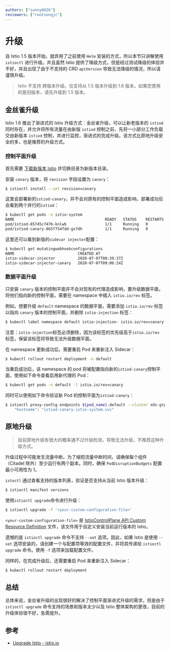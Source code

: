 ```yaml
---
authors: ["sunny0826"]
reviewers: ["rootsongjc"]
---
```


# 升级

自 Istio 1.5 版本开始，就弃用了之前使用 `Helm` 安装的方式，所以本节只讲解使用 `istioctl` 进行升级。并且虽然 Istio 提供了降级方式，但是经过测试降级的体验并不好，并且出现了由于不支持的 CRD `apiVersion` 导致无法降级的情况，所以请谨慎升级。

>Istio 不支持 跨版本升级。仅支持从 1.5 版本升级到 1.6 版本。如果您使用的是旧版本，请先升级到 1.5 版本。

## 金丝雀升级

Istio 1.6 推出了渐进式的 Istio 升级方式：金丝雀升级，可以让新老版本的 `istiod` 同时存在，并允许将所有流量在由新版 `istiod` 控制之前，先将一小部分工作负载交由新版本 `istiod` 控制，并进行监控，渐进式的完成升级。该方式比原地升级安全的多，也是推荐的升级方式。

### 控制平面升级

首先需要 [下载新版本 Istio](https://github.com/istio/istio/releases) 并切换目录为新版本目录。

安装 `canary` 版本，将 `revision` 字段设置为 `canary`：

```bash
$ istioctl install --set revision=canary
```

这里会部署新的`istiod-canary`，并不会对原有的控制平面造成影响，部署成功后会看到两个并行的`istiod`：

```bash
$ kubectl get pods -n istio-system
NAME                                        READY   STATUS    RESTARTS   AGE
pod/istiod-85745c747b-knlwb                 1/1     Running   0          33m
pod/istiod-canary-865f754fdd-gx7dh          1/1     Running   0          3m25s
```

这里还可以看到新版的`sidecar injector`配置：

```bash
$ kubectl get mutatingwebhookconfigurations
NAME                            CREATED AT
istio-sidecar-injector          2020-07-07T08:39:37Z
istio-sidecar-injector-canary   2020-07-07T09:06:24Z
```

### 数据平面升级

只安装 `canary` 版本的控制平面并不会对现有的代理造成影响，要升级数据平面，将他们指向新的控制平面，需要在 namespace 中插入 `istio.io/rev` 标签。

例如，想要升级 `default` namespace 的数据平面，需要添加 `istio.io/rev` 标签以指向 `canary` 版本的控制平面，并删除 `istio-injection` 标签：

```bash
$ kubectl label namespace default istio-injection- istio.io/rev=canary
```

注意：`istio-injection`标签必须删除，因为该标签的优先级高于`istio.io/rev` 标签，保留该标签将导致无法升级数据平面。

在 namespace 更新成功后，需要重启 Pod 来重新注入 Sidecar：

```bash
$ kubectl rollout restart deployment -n default
```

当重启成功后，该 namespace 的 pod 将被配置指向新的`istiod-canary`控制平面，使用如下命令查看启用新代理的 Pod：

```bash
$ kubectl get pods -n default -l istio.io/rev=canary
```

同时可以使用如下命令验证新 Pod 的控制平面为`istiod-canary`：

```bash
$ istioctl proxy-config endpoints ${pod_name}.default --cluster xds-grpc -ojson | grep hostname
    "hostname": "istiod-canary.istio-system.svc"
```

## 原地升级

> 目前原地升级有很大的概率通不过升级检测，导致无法升级，不推荐这种升级方式。

升级过程中可能发生流量中断。为了缩短流量中断时间，请确保每个组件（Citadel 除外）至少运行有两个副本。同时，确保 `PodDisruptionBudgets` 配置最小可用性为 1。

`istoctl` 通过查看支持的版本列表，验证是否支持从当前 Istio 版本升级：

```bash
$ istioctl manifest versions
```

使用`istioctl upgrade`命令进行升级：

```bash
$ istioctl upgrade -f '<your-custom-configuration-file>'
````

`<your-custom-configuration-file>` 是 [IstioControlPlane API Custom Resource Definition](https://istio.io/latest/zh/docs/setup/install/istioctl/#configure-the-feature-or-component-settings) 文件，该文件用于自定义安装当前运行版本的 Istio。

遗憾的是 `istioctl upgrade` 命令不支持 `--set` 选项。因此，如果 Istio 是使用 `--set` 选项安装的，请创建一个与配置项等效的配置文件，并将其传递给 `istioctl upgrade` 命令。使用 `-f` 选项来加载配置文件。

同样的，在完成升级后，还需要重启 Pod 来重新注入 Sidecar：

```bash
$ kubectl rollout restart deployment
```

## 总结

总体来说，金丝雀升级的出现很好的解决了控制平面渐进式升级的需求，但是由于 `istioctl upgrade` 命令支持的场景和版本太少以及 Istio 整体架构的更改，目前的升级体验很不好，急需提升。

## 参考

- [Upgrade Istio - istio.io](https://istio.io/latest/docs/setup/upgrade/)
